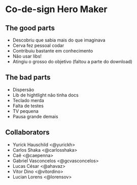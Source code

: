 # Co-de-sign Hero Maker

## The good parts
- Descobriu que sabia mais do que imaginava
- Cerva fez pessoal codar
- Contribuiu bastante em conhecimento
- Não usar libs!
- Atingiu o grosso do objetivo (faltou a parte do download)

## The bad parts
- Dispersão
- Lib de hightlight não tinha docs
- Teclado merda
- Falta de testes
- TV pequena
- Pausa grande demais

## Collaborators
- Yurick Hauschild <@yurickh>
- Carlos Shaka <@carlosshaka>
- Caê <@caepenna>
- Gabriel Vasconcelos <@gcvasconcelos>
- Lucas César <@ahavaz>
- Vitor Dino <@vitordino>
- Lucian Lorens <@lorensov>

